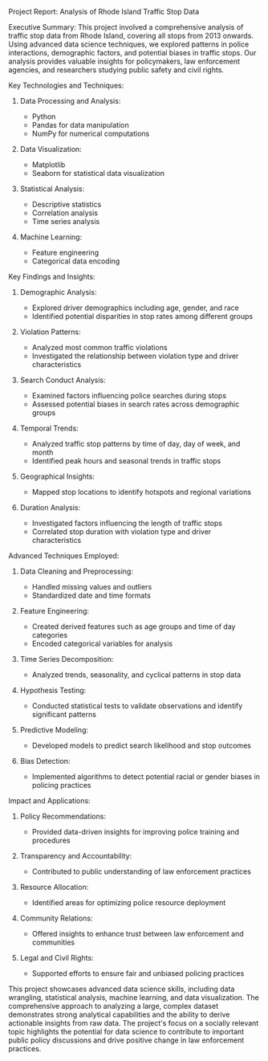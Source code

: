 Project Report: Analysis of Rhode Island Traffic Stop Data

Executive Summary:
This project involved a comprehensive analysis of traffic stop data from Rhode Island, covering all stops from 2013 onwards. Using advanced data science techniques, we explored patterns in police interactions, demographic factors, and potential biases in traffic stops. Our analysis provides valuable insights for policymakers, law enforcement agencies, and researchers studying public safety and civil rights.

Key Technologies and Techniques:

1. Data Processing and Analysis:
   - Python
   - Pandas for data manipulation
   - NumPy for numerical computations

2. Data Visualization:
   - Matplotlib
   - Seaborn for statistical data visualization

3. Statistical Analysis:
   - Descriptive statistics
   - Correlation analysis
   - Time series analysis

4. Machine Learning:
   - Feature engineering
   - Categorical data encoding

Key Findings and Insights:

1. Demographic Analysis:
   - Explored driver demographics including age, gender, and race
   - Identified potential disparities in stop rates among different groups

2. Violation Patterns:
   - Analyzed most common traffic violations
   - Investigated the relationship between violation type and driver characteristics

3. Search Conduct Analysis:
   - Examined factors influencing police searches during stops
   - Assessed potential biases in search rates across demographic groups

4. Temporal Trends:
   - Analyzed traffic stop patterns by time of day, day of week, and month
   - Identified peak hours and seasonal trends in traffic stops

5. Geographical Insights:
   - Mapped stop locations to identify hotspots and regional variations

6. Duration Analysis:
   - Investigated factors influencing the length of traffic stops
   - Correlated stop duration with violation type and driver characteristics

Advanced Techniques Employed:

1. Data Cleaning and Preprocessing:
   - Handled missing values and outliers
   - Standardized date and time formats

2. Feature Engineering:
   - Created derived features such as age groups and time of day categories
   - Encoded categorical variables for analysis

3. Time Series Decomposition:
   - Analyzed trends, seasonality, and cyclical patterns in stop data

4. Hypothesis Testing:
   - Conducted statistical tests to validate observations and identify significant patterns

5. Predictive Modeling:
   - Developed models to predict search likelihood and stop outcomes

6. Bias Detection:
   - Implemented algorithms to detect potential racial or gender biases in policing practices

Impact and Applications:

1. Policy Recommendations:
   - Provided data-driven insights for improving police training and procedures

2. Transparency and Accountability:
   - Contributed to public understanding of law enforcement practices

3. Resource Allocation:
   - Identified areas for optimizing police resource deployment

4. Community Relations:
   - Offered insights to enhance trust between law enforcement and communities

5. Legal and Civil Rights:
   - Supported efforts to ensure fair and unbiased policing practices

This project showcases advanced data science skills, including data wrangling, statistical analysis, machine learning, and data visualization. The comprehensive approach to analyzing a large, complex dataset demonstrates strong analytical capabilities and the ability to derive actionable insights from raw data. The project's focus on a socially relevant topic highlights the potential for data science to contribute to important public policy discussions and drive positive change in law enforcement practices.
